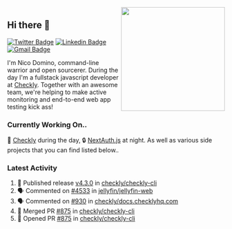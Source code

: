 <img align="right" src="https://user-images.githubusercontent.com/7415984/172472491-91b16eac-fa22-4ecf-92df-d687139fd1f9.gif" width="240" />

## Hi there 👋

[![Twitter Badge](https://img.shields.io/badge/-@ndom91-1ca0f1?style=flat-square&labelColor=1ca0f1&logo=twitter&logoColor=white&link=https://twitter.com/ndom91)](https://twitter.com/ndom91) [![Linkedin Badge](https://img.shields.io/badge/-ndom91-blue?style=flat-square&logo=Linkedin&logoColor=white&link=https://www.linkedin.com/in/ndom91/)](https://www.linkedin.com/in/ndom91/) [![Gmail Badge](https://img.shields.io/badge/-yo@ndo.dev-c14438?style=flat-square&logo=mail.ru&logoColor=white&link=mailto:yo@ndo.dev)](mailto:yo@ndo.dev)

I'm Nico Domino, command-line warrior and open sourcerer. During the day I'm a fullstack javascript developer at [Checkly](https://checklyhq.com). Together with an awesome team, we're helping to make active monitoring and end-to-end web app testing kick ass!

### Currently Working On..

🦝 [Checkly](https://checklyhq.com) during the day, 🔒 [NextAuth.js](https://github.com/nextauthjs/next-auth) at night. As well as various side projects that you can find listed below..

<!--START_SECTION_PROFILE_VIEWS:readme-info-->
<!--END_SECTION_PROFILE_VIEWS:readme-info-->

<!--START_SECTION_DAILY_COMMIT:readme-info-->
<!--END_SECTION_DAILY_COMMIT:readme-info-->

<!--START_SECTION_WEEKLY_COMMIT:readme-info-->
<!--END_SECTION_WEEKLY_COMMIT:readme-info-->

### Latest Activity

<!--START_SECTION:activity-->
1. 🚀 Published release [v4.3.0](https://github.com/checkly/checkly-cli/releases/tag/v4.3.0) in [checkly/checkly-cli](https://github.com/checkly/checkly-cli)
2. 🗣 Commented on [#4533](https://github.com/jellyfin/jellyfin-web/pull/4533#issuecomment-1794598980) in [jellyfin/jellyfin-web](https://github.com/jellyfin/jellyfin-web)
3. 🗣 Commented on [#930](https://github.com/checkly/docs.checklyhq.com/pull/930#issuecomment-1791115877) in [checkly/docs.checklyhq.com](https://github.com/checkly/docs.checklyhq.com)
4. 🎉 Merged PR [#875](https://github.com/checkly/checkly-cli/pull/875) in [checkly/checkly-cli](https://github.com/checkly/checkly-cli)
5. 💪 Opened PR [#875](https://github.com/checkly/checkly-cli/pull/875) in [checkly/checkly-cli](https://github.com/checkly/checkly-cli)
<!--END_SECTION:activity-->

